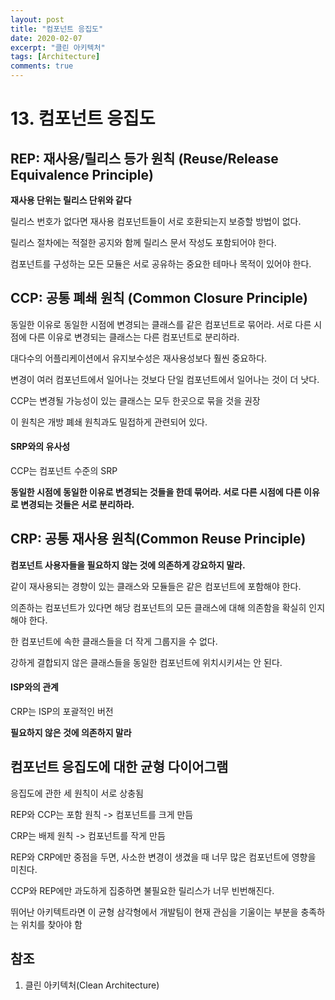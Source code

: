```yaml
---
layout: post
title: "컴포넌트 응집도"
date: 2020-02-07
excerpt: "클린 아키텍처"
tags: [Architecture]
comments: true
---
```


# 13. 컴포넌트 응집도

## REP: 재사용/릴리스 등가 원칙 (Reuse/Release Equivalence Principle)

**재사용 단위는 릴리스 단위와 같다**

릴리스 번호가 없다면 재사용 컴포넌트들이 서로 호환되는지 보증할 방법이 없다.

릴리스 절차에는 적절한 공지와 함께 릴리스 문서 작성도 포함되어야 한다.

컴포넌트를 구성하는 모든 모듈은 서로 공유하는 중요한 테마나 목적이 있어야 한다.

## CCP: 공통 폐쇄 원칙 (Common Closure Principle)

동일한 이유로 동일한 시점에 변경되는 클래스를 같은 컴포넌트로 묶어라. 서로 다른 시점에 다른 이유로 변경되는 클래스는 다른 컴포넌트로 분리하라.

대다수의 어플리케이션에서 유지보수성은 재사용성보다 훨씬 중요하다.

변경이 여러 컴포넌트에서 일어나는 것보다 단일 컴포넌트에서 일어나는 것이 더 낫다.

CCP는 변경될 가능성이 있는 클래스는 모두 한곳으로 묶을 것을 권장

이 원칙은 개방 폐쇄 원칙과도 밀접하게 관련되어 있다.

#### SRP와의 유사성

CCP는 컴포넌트 수준의 SRP

**동일한 시점에 동일한 이유로 변경되는 것들을 한데 묶어라. 서로 다른 시점에 다른 이유로 변경되는 것들은 서로 분리하라.**

## CRP: 공통 재사용 원칙(Common Reuse Principle)

**컴포넌트 사용자들을 필요하지 않는 것에 의존하게 강요하지 말라.**

같이 재사용되는 경향이 있는 클래스와 모듈들은 같은 컴포넌트에 포함해야 한다.

의존하는 컴포넌트가 있다면 해당 컴포넌트의 모든 클래스에 대해 의존함을 확실히 인지해야 한다.

한 컴포넌트에 속한 클래스들을 더 작게 그룹지을 수 없다.

강하게 결합되지 않은 클래스들을 동일한 컴포넌트에 위치시키셔는 안 된다.

#### ISP와의 관계

CRP는 ISP의 포괄적인 버전

**필요하지 않은 것에 의존하지 말라**

## 컴포넌트 응집도에 대한 균형 다이어그램

응집도에 관한 세 원칙이 서로 상충됨

REP와 CCP는 포함 원칙 -> 컴포넌트를 크게 만듬

CRP는 배제 원칙 -> 컴포넌트를 작게 만듬



REP와 CRP에만 중점을 두면, 사소한 변경이 생겼을 때 너무 많은 컴포넌트에 영향을 미친다.

CCP와 REP에만 과도하게 집중하면 불필요한 릴리스가 너무 빈번해진다.



뛰어난 아키텍트라면 이 균형 삼각형에서 개발팀이 현재 관심을 기울이는 부분을 충족하는 위치를 찾아야 함

## 참조

1. 클린 아키텍처(Clean Architecture)


